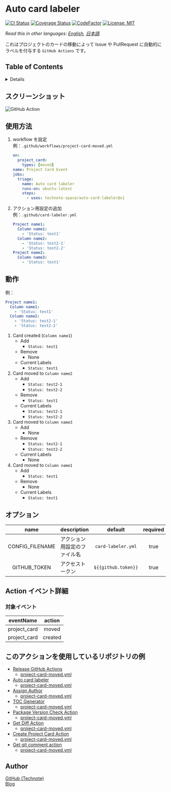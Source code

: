 # Auto card labeler

[![CI Status](https://github.com/technote-space/auto-card-labeler/workflows/CI/badge.svg)](https://github.com/technote-space/auto-card-labeler/actions)
[![Coverage Status](https://coveralls.io/repos/github/technote-space/auto-card-labeler/badge.svg?branch=master)](https://coveralls.io/github/technote-space/auto-card-labeler?branch=master)
[![CodeFactor](https://www.codefactor.io/repository/github/technote-space/auto-card-labeler/badge)](https://www.codefactor.io/repository/github/technote-space/auto-card-labeler)
[![License: MIT](https://img.shields.io/badge/License-MIT-blue.svg)](https://github.com/technote-space/auto-card-labeler/blob/master/LICENSE)

*Read this in other languages: [English](README.md), [日本語](README.ja.md).*

これはプロジェクトのカードの移動によって Issue や PullRequest に自動的にラベルを付与する `GitHub Actions` です。

## Table of Contents

<!-- START doctoc generated TOC please keep comment here to allow auto update -->
<!-- DON'T EDIT THIS SECTION, INSTEAD RE-RUN doctoc TO UPDATE -->
<details>
<summary>Details</summary>

- [スクリーンショット](#%E3%82%B9%E3%82%AF%E3%83%AA%E3%83%BC%E3%83%B3%E3%82%B7%E3%83%A7%E3%83%83%E3%83%88)
- [使用方法](#%E4%BD%BF%E7%94%A8%E6%96%B9%E6%B3%95)
- [動作](#%E5%8B%95%E4%BD%9C)
- [オプション](#%E3%82%AA%E3%83%97%E3%82%B7%E3%83%A7%E3%83%B3)
  - [CONFIG_FILENAME](#config_filename)
- [Action イベント詳細](#action-%E3%82%A4%E3%83%99%E3%83%B3%E3%83%88%E8%A9%B3%E7%B4%B0)
  - [対象イベント](#%E5%AF%BE%E8%B1%A1%E3%82%A4%E3%83%99%E3%83%B3%E3%83%88)
- [このアクションを使用しているリポジトリの例](#%E3%81%93%E3%81%AE%E3%82%A2%E3%82%AF%E3%82%B7%E3%83%A7%E3%83%B3%E3%82%92%E4%BD%BF%E7%94%A8%E3%81%97%E3%81%A6%E3%81%84%E3%82%8B%E3%83%AA%E3%83%9D%E3%82%B8%E3%83%88%E3%83%AA%E3%81%AE%E4%BE%8B)
- [Author](#author)

</details>
<!-- END doctoc generated TOC please keep comment here to allow auto update -->

## スクリーンショット
![GitHub Action](https://raw.githubusercontent.com/technote-space/auto-card-labeler/images/screenshot.gif)

## 使用方法
1. workflow を設定  
   例：`.github/workflows/project-card-moved.yml`
   ```yaml
   on:
     project_card:
       types: [moved]
   name: Project Card Event
   jobs:
     triage:
       name: Auto card labeler
       runs-on: ubuntu-latest
       steps:
         - uses: technote-space/auto-card-labeler@v1
   ```
1. アクション用設定の追加  
   例：`.github/card-labeler.yml`
   ```yaml
   Project name1:
     Column name1:
       - 'Status: test1'
     Column name2:
       - 'Status: test2-1'
       - 'Status: test2-2'
   Project name2:
     Column name3:
       - 'Status: test1'
   ```

## 動作
例：
```yaml
Project name1:
  Column name1:
    - 'Status: test1'
  Column name2:
    - 'Status: test2-1'
    - 'Status: test2-2'
```
1. Card created (`Column name1`)
   - Add
     - `Status: test1`
   - Remove
     - None
   - Current Labels
     - `Status: test1`
1. Card moved to `Column name2`
   - Add
     - `Status: test2-1`
     - `Status: test2-2`
   - Remove
     - `Status: test1`
   - Current Labels
     - `Status: test2-1`
     - `Status: test2-2`
1. Card moved to `Column name3`
   - Add
     - None
   - Remove
     - `Status: test2-1`
     - `Status: test2-2`
   - Current Labels
     - None
1. Card moved to `Column name1`
   - Add
     - `Status: test1`
   - Remove
     - None
   - Current Labels
     - `Status: test1`

## オプション
| name | description | default | required | e.g. |
|:---:|:---|:---:|:---:|:---:|
| CONFIG_FILENAME | アクション用設定のファイル名 | `card-labeler.yml` | true | `card-labeler-setting.yml` |
| GITHUB_TOKEN | アクセストークン | `${{github.token}}` | true | `${{secrets.ACCESS_TOKEN}}` |

## Action イベント詳細
### 対象イベント
| eventName | action |
|:---:|:---:|
|project_card|moved|
|project_card|created|

## このアクションを使用しているリポジトリの例
- [Release GitHub Actions](https://github.com/technote-space/release-github-actions)
  - [project-card-moved.yml](https://github.com/technote-space/release-github-actions/blob/master/.github/workflows/project-card-moved.yml)
- [Auto card labeler](https://github.com/technote-space/auto-card-labeler)
  - [project-card-moved.yml](https://github.com/technote-space/auto-card-labeler/blob/master/.github/workflows/project-card-moved.yml)
- [Assign Author](https://github.com/technote-space/assign-author)
  - [project-card-moved.yml](https://github.com/technote-space/assign-author/blob/master/.github/workflows/project-card-moved.yml)
- [TOC Generator](https://github.com/technote-space/toc-generator)
  - [project-card-moved.yml](https://github.com/technote-space/toc-generator/blob/master/.github/workflows/project-card-moved.yml)
- [Package Version Check Action](https://github.com/technote-space/package-version-check-action)
  - [project-card-moved.yml](https://github.com/technote-space/package-version-check-action/blob/master/.github/workflows/project-card-moved.yml)
- [Get Diff Action](https://github.com/technote-space/get-diff-action)
  - [project-card-moved.yml](https://github.com/technote-space/get-diff-action/blob/master/.github/workflows/project-card-moved.yml)
- [Create Project Card Action](https://github.com/technote-space/create-project-card-action)
  - [project-card-moved.yml](https://github.com/technote-space/create-project-card-action/blob/master/.github/workflows/project-card-moved.yml)
- [Get git comment action](https://github.com/technote-space/get-git-comment-action)
  - [project-card-moved.yml](https://github.com/technote-space/get-git-comment-action/blob/master/.github/workflows/project-card-moved.yml)

## Author
[GitHub (Technote)](https://github.com/technote-space)  
[Blog](https://technote.space)
